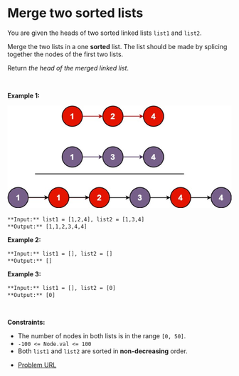 # Merge two sorted lists
You are given the heads of two sorted linked lists `list1` and `list2`.


Merge the two lists in a one **sorted** list. The list should be made by splicing together the nodes of the first two lists.


Return *the head of the merged linked list*.


 


**Example 1:**


![](./images/merge_ex1.jpg)

```
**Input:** list1 = [1,2,4], list2 = [1,3,4]
**Output:** [1,1,2,3,4,4]

```

**Example 2:**



```
**Input:** list1 = [], list2 = []
**Output:** []

```

**Example 3:**



```
**Input:** list1 = [], list2 = [0]
**Output:** [0]

```

 


**Constraints:**


* The number of nodes in both lists is in the range `[0, 50]`.
* `-100 <= Node.val <= 100`
* Both `list1` and `list2` are sorted in **non-decreasing** order.



- [Problem URL](https://leetcode.com/problems/merge-two-sorted-lists)